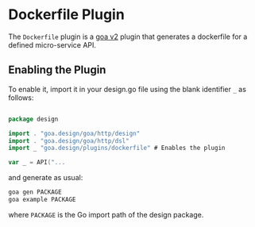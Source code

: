 # Dockerfile Plugin

The `Dockerfile` plugin is a [goa v2](https://github.com/goadesign/goa/tree/v2) plugin
that generates a dockerfile for a defined micro-service API.

## Enabling the Plugin

To enable it, import it in your design.go file using the blank identifier `_` as follows:

```go

package design

import . "goa.design/goa/http/design"
import . "goa.design/goa/http/dsl"
import _ "goa.design/plugins/dockerfile" # Enables the plugin

var _ = API("...
```

and generate as usual:

```bash
goa gen PACKAGE
goa example PACKAGE
```

where `PACKAGE` is the Go import path of the design package.